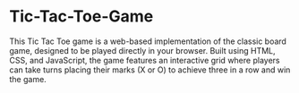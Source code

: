 # Tic-Tac-Toe-Game
This Tic Tac Toe game is a web-based implementation of the classic board game, designed to be played directly in your browser. Built using HTML, CSS, and JavaScript, the game features an interactive grid where players can take turns placing their marks (X or O) to achieve three in a row and win the game.
